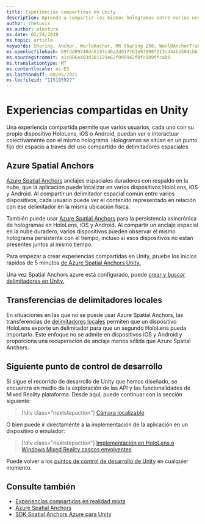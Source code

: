 ```yaml
---
title: Experiencias compartidas en Unity
description: Aprenda a compartir los mismos hologramas entre varios usuarios en una aplicación de Unity con Azure Spatial Anchors.
author: thetuvix
ms.author: alexturn
ms.date: 02/24/2019
ms.topic: article
keywords: Sharing, Anchor, WorldAnchor, MR Sharing 250, WorldAnchorTransferBatch, SpatialPerception, Azure, Azure Spatial Anchors, ASA, mixed reality headset, windows mixed reality headset, virtual reality headset
ms.openlocfilehash: b9fdd09740dc6197c46a2d017f61e97898f213cd44bb504cbbf306f6a7ae21ec
ms.sourcegitcommit: a1c086aa83d381129e62f9d8942f0fc889ffcab0
ms.translationtype: MT
ms.contentlocale: es-ES
ms.lasthandoff: 08/05/2021
ms.locfileid: "115195927"
---
```

# <a name="shared-experiences-in-unity"></a>Experiencias compartidas en Unity

Una experiencia compartida permite que varios usuarios, cada uno con su propio dispositivo HoloLens, iOS o Android, puedan ver e interactuar colectivamente con el mismo holograma. Hologramas se sitúan en un punto fijo del espacio a través del uso compartido de delimitadores espaciales.

## <a name="azure-spatial-anchors"></a>Azure Spatial Anchors

<a href="/azure/spatial-anchors/overview" target="_blank">Azure Spatial Anchors</a> anclajes espaciales duraderos con respaldo en la nube, que la aplicación puede localizar en varios dispositivos HoloLens, iOS y Android.  Al compartir un delimitador espacial común entre varios dispositivos, cada usuario puede ver el contenido representado en relación con ese delimitador en la misma ubicación física. 

También puede usar <a href="/azure/spatial-anchors/overview" target="_blank">Azure Spatial Anchors</a> para la persistencia asincrónica de hologramas en HoloLens, iOS y Android.  Al compartir un anclaje espacial en la nube duradero, varios dispositivos pueden observar el mismo holograma persistente con el tiempo, incluso si esos dispositivos no están presentes juntos al mismo tiempo.

Para empezar a crear experiencias compartidas en Unity, pruebe los inicios rápidos de 5 minutos <a href="/azure/spatial-anchors/unity-overview" target="_blank">de Azure Spatial Anchors Unity.</a>

Una vez Spatial Anchors azure está configurado, puede <a href="/azure/spatial-anchors/concepts/create-locate-anchors-unity" target="_blank">crear y buscar delimitadores en Unity.</a>

## <a name="local-anchor-transfers"></a>Transferencias de delimitadores locales

En situaciones en las que no se puede usar Azure Spatial Anchors, las transferencias de [delimitadores locales](../../out-of-scope/local-anchor-transfers-in-unity.md) permiten que un dispositivo HoloLens exporte un delimitador para que un segundo HoloLens pueda importarlo.  Este enfoque no se admite en dispositivos iOS y Android y proporciona una recuperación de anclaje menos sólida que Azure Spatial Anchors.

## <a name="next-development-checkpoint"></a>Siguiente punto de control de desarrollo

Si sigue el recorrido de desarrollo de Unity que hemos diseñado, se encuentra en medio de la exploración de las API y las funcionalidades de Mixed Reality plataforma. Desde aquí, puede continuar con la sección siguiente:

> [!div class="nextstepaction"]
> [Cámara localizable](locatable-camera-in-unity.md)

O bien puede ir directamente a la implementación de la aplicación en un dispositivo o emulador:

> [!div class="nextstepaction"]
> [Implementación en HoloLens o Windows Mixed Reality cascos envolventes](../platform-capabilities-and-apis/using-visual-studio.md)

Puede volver a los [puntos de control de desarrollo de Unity](unity-development-overview.md#3-advanced-features) en cualquier momento.

## <a name="see-also"></a>Consulte también
* [Experiencias compartidas en realidad mixta](../platform-capabilities-and-apis/shared-experiences-in-mixed-reality.md)
* <a href="/azure/spatial-anchors" target="_blank">Azure Spatial Anchors</a>
* <a href="/dotnet/api/Microsoft.Azure.SpatialAnchors" target="_blank">SDK Spatial Anchors Azure para Unity</a>